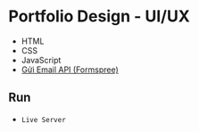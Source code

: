 # Portfolio Design - UI/UX
- HTML
- CSS
- JavaScript
- [Gửi Email API (Formspree)](https://formspree.io/)

## Run
- `Live Server`